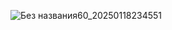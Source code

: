 
![Без названия60_20250118234551](https://github.com/user-attachments/assets/657a2de2-e3c8-450c-99b7-079d8da6f820)
